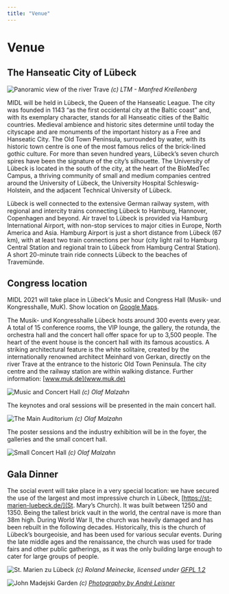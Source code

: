```yaml
---
title: "Venue"
---
```


# Venue

## The Hanseatic City of Lübeck

![Panoramic view of the river Trave](/images/panorama.jpg)
*(c) LTM - Manfred Krellenberg*

MIDL will be held in Lübeck, the Queen of the Hanseatic League. The city was founded in 1143 “as the first occidental city at the Baltic coast” and, with its exemplary character, stands for all Hanseatic cities of the Baltic countries. Medieval ambience and historic sites determine until today the cityscape and are monuments of the important history as a Free and Hanseatic City. The Old Town Peninsula, surrounded by water, with its historic town centre is one of the most famous relics of the brick-lined gothic culture. For more than seven hundred years, Lübeck’s seven church spires have been the signature of the city’s silhouette. The University of Lübeck is located in the south of the city, at the heart of the BioMedTec Campus, a thriving community of small and medium companies centred around the University of Lübeck, the University Hospital Schleswig-Holstein, and the adjacent Technical University of Lübeck.
 
Lübeck is well connected to the extensive German railway system, with regional and intercity trains connecting Lübeck to Hamburg, Hannover, Copenhagen and beyond. Air travel to Lübeck is provided via Hamburg International Airport, with non-stop services to major cities in Europe, North America and Asia. Hamburg Airport is just a short distance from Lübeck (67 km), with at least two train connections per hour (city light rail to Hamburg Central Station and regional train to Lübeck from Hamburg Central Station). A short 20-minute train ride connects Lübeck to the beaches of Travemünde.

## Congress location

MIDL 2021 will take place in Lübeck's Music and Congress Hall (Musik- und Kongresshalle, MuK). Show location on [Google Maps](https://goo.gl/maps/SeGD9AyZTw6dAp1z9). 

The Musik- und Kongresshalle Lübeck hosts around 300 events every year. A total of 15 conference rooms, the VIP lounge, the gallery, the rotunda, the orchestra hall and the concert hall offer space for up to 3,500 people. The heart of the event house is the concert hall with its famous acoustics. A striking architectural feature is the white solitaire, created by the internationally renowned architect Meinhard von Gerkan, directly on the river Trave at the entrance to the historic Old Town Peninsula. The city centre and the railway station are within walking distance. Further information: [www.muk.de](www.muk.de) 

![Music and Concert Hall](/images/venue/muk.jpg)
*(c) Olaf Malzahn*

The keynotes and oral sessions will be presented in the main concert hall.

![The Main Auditorium](/images/venue/muk_konzertsaal.jpg)
*(c) Olaf Malzahn*

The poster sessions and the industry exhibition will be in the foyer, the galleries and the small concert hall.

![Small Concert Hall](/images/venue/muk_kleiner_saal.jpg)
*(c) Olaf Malzahn*

## Gala Dinner

The social event will take place in a very special location: we have secured the use of the largest and most impressive church in Lübeck, [https://st-marien-luebeck.de/](St. Mary’s Church). It was built between 1250 and 1350. Being the tallest brick vault in the world, the central nave is more than 38m high. During World War II, the church was heavily damaged and has been rebuilt in the following decades. Historically, this is the church of Lübeck’s bourgeoisie, and has been used for various secular events. During the late middle ages and the renaissance, the church was used for trade fairs and other public gatherings, as it was the only building large enough to cater for large groups of people. 

![St. Marien zu Lübeck](/images/venue/marienkirche.jpg)
*(c) Roland Meinecke, licensed under [GFPL 1.2](http://www.gnu.org/licenses/old-licenses/fdl-1.2.html)*

![John Madejski Garden](/images/venue/marienkirche-innen.jpg)
*(c) [Photography by André Leisner](https://photography-leisner.de/)*
